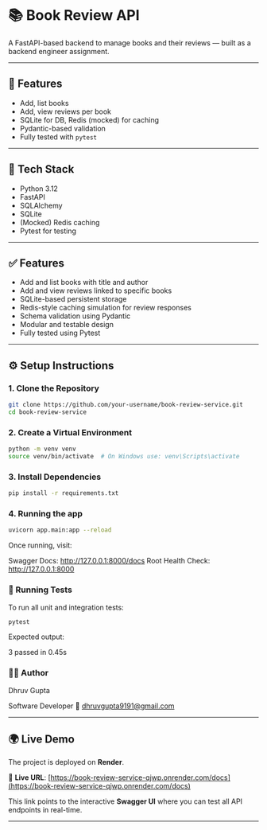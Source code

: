 # 📚 Book Review API

A FastAPI-based backend to manage books and their reviews — built as a backend engineer assignment.

---

## 🚀 Features

- Add, list books
- Add, view reviews per book
- SQLite for DB, Redis (mocked) for caching
- Pydantic-based validation
- Fully tested with `pytest`

---

## 🧰 Tech Stack

- Python 3.12
- FastAPI
- SQLAlchemy
- SQLite
- (Mocked) Redis caching
- Pytest for testing


---

## ✅ Features

- Add and list books with title and author
- Add and view reviews linked to specific books
- SQLite-based persistent storage
- Redis-style caching simulation for review responses
- Schema validation using Pydantic
- Modular and testable design
- Fully tested using Pytest

---

## ⚙️ Setup Instructions

### 1. Clone the Repository

```bash
git clone https://github.com/your-username/book-review-service.git
cd book-review-service
```

### 2. Create a Virtual Environment

```bash
python -m venv venv
source venv/bin/activate  # On Windows use: venv\Scripts\activate
```

### 3. Install Dependencies

```bash
pip install -r requirements.txt
```

### 4. Running the app

```bash
uvicorn app.main:app --reload
```


Once running, visit:

Swagger Docs: http://127.0.0.1:8000/docs
Root Health Check: http://127.0.0.1:8000


### 🧪 Running Tests

To run all unit and integration tests:
```bash
pytest
```

Expected output:

3 passed in 0.45s





### 👨‍💻 Author

Dhruv Gupta

Software Developer
📧 dhruvgupta9191@gmail.com




---

## 🌍 Live Demo

The project is deployed on **Render**.

🔗 **Live URL**: [https://book-review-service-qjwp.onrender.com/docs](https://book-review-service-qjwp.onrender.com/docs)

This link points to the interactive **Swagger UI** where you can test all API endpoints in real-time.

---
